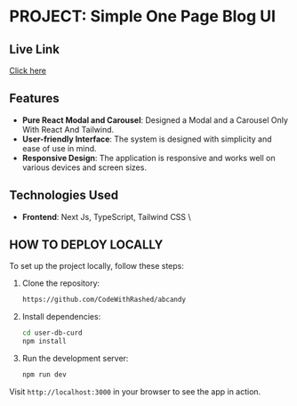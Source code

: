 # PROJECT: Simple One Page Blog UI

## Live Link

[Click here](https://CodeWithRashed.github.io/abcandy)

## Features
- **Pure React Modal and Carousel**: Designed a Modal and a Carousel Only With React And Tailwind.
- **User-friendly Interface**: The system is designed with simplicity and ease of use in mind.
- **Responsive Design**: The application is responsive and works well on various devices and screen sizes.

## Technologies Used

- **Frontend**: Next Js, TypeScript, Tailwind CSS
\

## HOW TO DEPLOY LOCALLY

To set up the project locally, follow these steps:

1. Clone the repository:

   ```bash
   https://github.com/CodeWithRashed/abcandy
   ```

2. Install dependencies:

   ```bash
   cd user-db-curd
   npm install
   ```

3. Run the development server:

   ```bash
   npm run dev
   ```

Visit `http://localhost:3000` in your browser to see the app in action.

